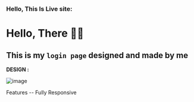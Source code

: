 ### Hello, This Is Live site:

# Hello, There 👋🏻
## This is my `login page` designed and made by **me**
**DESIGN :**

![image](https://user-images.githubusercontent.com/112730533/220886069-0cb92ec6-6647-4b03-9071-ab05766ff76e.png)

Features
-- Fully Responsive
